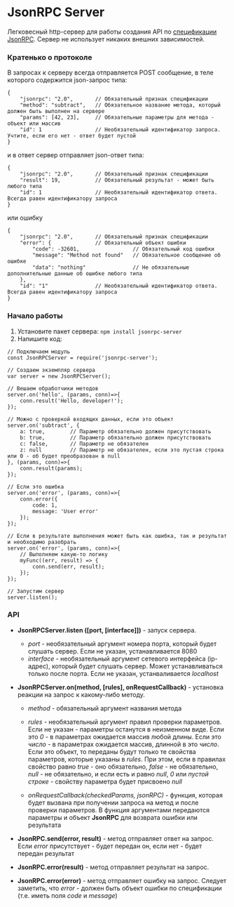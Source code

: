 # JsonRPC Server

Легковесный http-сервер для работы создания API по [спецификации JsonRPC](http://www.jsonrpc.org/specification). Сервер не использует никаких внешних зависимостей.

### Кратенько о протоколе

В запросах к серверу всегда отправляется POST сообщение, в теле которого содержится json-запрос типа:

```
{
    "jsonrpc": "2.0",       // Обязательный признак спецификации
    "method": "subtract",   // Обязательное название метода, который должен быть выполнен на сервере
    "params": [42, 23],     // Обязательные параметры для метода - объект или массив
    "id": 1                 // Необязательный идентификатор запроса. Учтите, если его нет - ответ будет пустой
}
```

и в ответ сервер отправляет json-ответ типа:

```
{
    "jsonrpc": "2.0",       // Обязательный признак спецификации
    "result": 19,           // Обязательный результат - может быть любого типа
    "id": 1                 // Необязательный идентификатор ответа. Всегда равен идентификатору запроса
}
```

или  ошибку

```
{
    "jsonrpc": "2.0",       // Обязательный признак спецификации
    "error": {              // Обязательный объект ошибки
        "code": -32601,                 // Обязательный код ошибки
        "message": "Method not found"   // Обязательное сообщение об ошибке
        "data": "nothing"               // Не обязательные дополнительные данные об ошибке любого типа
    },
    "id": "1"               // Необязательный идентификатор ответа. Всегда равен идентификатору запроса
}
```

### Начало работы

1. Установите пакет сервера: `npm install jsonrpc-server`
1. Напишите код:
```
// Подключаем модуль
const JsonRPCServer = require('jsonrpc-server');

// Создаем экземпляр сервера
var server = new JsonRPCServer();

// Вешаем обработчики методов
server.on('hello', (params, conn)=>{
    conn.result('Hello, developer!');
});

// Можно с проверкой входящих данных, если это объект
server.on('subtract', {
    a: true,        // Параметр обязательно должен присутствовать
    b: true,        // Параметр обязательно должен присутствовать
    c: false,       // Параметр не обязателен
    z: null         // Параметр не обязателен, если это пустая строка или 0 - об будет преобразован в null
}, (params, conn)=>{
    conn.result(params);
});

// Если это ошибка
server.on('error', (params, conn)=>{
    conn.error({
        code: 1,
        message: 'User error'
    });
});

// Если в результате выполнения может быть как ошибка, так и результат и необходимо разобрать
server.on('error', (params, conn)=>{
    // Выполняем какую-то логику
    myFunc((err, result) => {
        conn.send(err, result);
    });
});

// Запустим сервер
server.listen();
```

### API

 - **JsonRPCServer.listen ([port, [interface]])** - запуск сервера.
   - *port* - необязательный аргумент номера порта, который будет слушать сервер. Если не указан, устанавливается 8080
   - *interface* - необязательный аргумент сетевого интерфейса (ip-адрес), который будет слушать сервер. Может устанавливаться только после порта. Если не указан, устанваливается *localhost*

 - **JsonRPCServer.on(method, [rules], onRequestCallback)** - установка реакции на запрос к какому-либо методу.
   - *method* - обязательный аргумент названия метода
   - *rules* - необязательный аргумент правил проверки параметров. Если не указан - параметры останутся в неизменном виде. Если это *0* - в параметрах ожидается массив любой длины. Если это *число* - в параметрах ожидается массив, длинной в это *число*. Если это объект, то переданы будут только те свойства параметров, которые указаны в *rules*. При этом, если в правилах свойство равно *true* - оно обязательно, *false* - не обязательно, *null* - не обязательно, и если есть и равно *null*, *0* или *пустой строке* - свойству параметра будет присвоено *null*

   - *onRequestCallback(checkedParams, jsonRPC)* - функция, которая будет вызвана при получении запроса на метод и после проверки параметров. В функция аргументами передаются параметры и объект **JsonRPC** для возврата ошибки или результата
 

 - **JsonRPC.send(error, result)** - метод отправляет ответ на запрос. Если *error* присутствует - будет передан он, если нет - будет передан результат
 - **JsonRPC.error(result)** - метод отправляет результат на запрос.
 - **JsonRPC.error(error)** - метод отправляет ошибку на запрос. Следует заметить, что *error* - должен быть объект ошибки по спецификации (т.е. иметь поля *code* и *message*)



